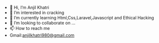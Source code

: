 - 👋 Hi, I’m Anjil Khatri
- 👀 I’m interested in cracking
- 🌱 I’m currently learning Html,Css,Laravel,Javascript and Ethical Hacking
- 💞️ I’m looking to collaborate on ...
- 📫 How to reach me 
- Gmail:anjilkhatri980@gmail.com


